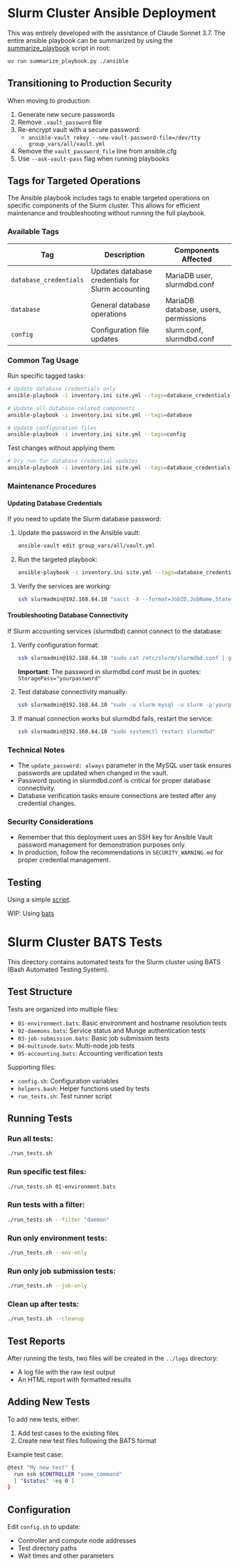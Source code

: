 # Slurm Cluster Ansible Deployment

This was entirely developed with the assistance of Claude Sonnet 3.7. The entire ansible playbook can be summarized by using the [summarize_playbook](./summarize_playbook.py) script in root:

```sh
uv run summarize_playbook.py ./ansible
```

## Transitioning to Production Security

When moving to production:

1. Generate new secure passwords
2. Remove `.vault_password` file
3. Re-encrypt vault with a secure password:
    - `ansible-vault rekey --new-vault-password-file=/dev/tty group_vars/all/vault.yml`
4. Remove the `vault_password_file` line from ansible.cfg
5. Use `--ask-vault-pass` flag when running playbooks

## Tags for Targeted Operations

The Ansible playbook includes tags to enable targeted operations on specific components of the Slurm cluster. This allows for efficient maintenance and troubleshooting without running the full playbook.

### Available Tags

| Tag                  | Description                                           | Components Affected                                |
|----------------------|-------------------------------------------------------|----------------------------------------------------|
| `database_credentials` | Updates database credentials for Slurm accounting     | MariaDB user, slurmdbd.conf                        |
| `database`            | General database operations                           | MariaDB database, users, permissions               |
| `config`              | Configuration file updates                            | slurm.conf, slurmdbd.conf                          |

### Common Tag Usage

Run specific tagged tasks:

```bash
# Update database credentials only
ansible-playbook -i inventory.ini site.yml --tags=database_credentials

# Update all database-related components
ansible-playbook -i inventory.ini site.yml --tags=database

# Update configuration files
ansible-playbook -i inventory.ini site.yml --tags=config
```

Test changes without applying them:

```bash
# Dry run for database credential updates
ansible-playbook -i inventory.ini site.yml --tags=database_credentials --check
```

### Maintenance Procedures

#### Updating Database Credentials

If you need to update the Slurm database password:

1. Update the password in the Ansible vault:

   ```bash
   ansible-vault edit group_vars/all/vault.yml
   ```

2. Run the targeted playbook:

   ```bash
   ansible-playbook -i inventory.ini site.yml --tags=database_credentials
   ```

3. Verify the services are working:

   ```bash
   ssh slurmadmin@192.168.64.10 "sacct -X --format=JobID,JobName,State | head -5"
   ```

#### Troubleshooting Database Connectivity

If Slurm accounting services (slurmdbd) cannot connect to the database:

1. Verify configuration format:

   ```bash
   ssh slurmadmin@192.168.64.10 "sudo cat /etc/slurm/slurmdbd.conf | grep StoragePass"
   ```

   **Important**: The password in slurmdbd.conf must be in quotes: `StoragePass="yourpassword"`

2. Test database connectivity manually:

   ```bash
   ssh slurmadmin@192.168.64.10 "sudo -u slurm mysql -u slurm -p'yourpassword' slurm_acct_db -e 'SELECT 1;'"
   ```

3. If manual connection works but slurmdbd fails, restart the service:

   ```bash
   ssh slurmadmin@192.168.64.10 "sudo systemctl restart slurmdbd"
   ```

### Technical Notes

- The `update_password: always` parameter in the MySQL user task ensures passwords are updated when changed in the vault.
- Password quoting in slurmdbd.conf is critical for proper database connectivity.
- Database verification tasks ensure connections are tested after any credential changes.

### Security Considerations

- Remember that this deployment uses an SSH key for Ansible Vault password management for demonstration purposes only.
- In production, follow the recommendations in `SECURITY_WARNING.md` for proper credential management.

## Testing

Using a simple [script](./simple_test_suite.sh).

WIP: Using [bats](https://bats-core.readthedocs.io/en/stable/installation.html)

# Slurm Cluster BATS Tests

This directory contains automated tests for the Slurm cluster using BATS (Bash Automated Testing System).

## Test Structure

Tests are organized into multiple files:

- `01-environment.bats`: Basic environment and hostname resolution tests
- `02-daemons.bats`: Service status and Munge authentication tests
- `03-job-submission.bats`: Basic job submission tests
- `04-multinode.bats`: Multi-node job tests
- `05-accounting.bats`: Accounting verification tests

Supporting files:
- `config.sh`: Configuration variables
- `helpers.bash`: Helper functions used by tests
- `run_tests.sh`: Test runner script

## Running Tests

### Run all tests:
```bash
./run_tests.sh
```

### Run specific test files:
```bash
./run_tests.sh 01-environment.bats
```

### Run tests with a filter:
```bash
./run_tests.sh --filter "daemon"
```

### Run only environment tests:
```bash
./run_tests.sh --env-only
```

### Run only job submission tests:
```bash
./run_tests.sh --job-only
```

### Clean up after tests:
```bash
./run_tests.sh --cleanup
```

## Test Reports

After running the tests, two files will be created in the `../logs` directory:
- A log file with the raw test output
- An HTML report with formatted results

## Adding New Tests

To add new tests, either:
1. Add test cases to the existing files
2. Create new test files following the BATS format

Example test case:
```bash
@test "My new test" {
  run ssh $CONTROLLER "some_command"
  [ "$status" -eq 0 ]
}
```

## Configuration

Edit `config.sh` to update:
- Controller and compute node addresses
- Test directory paths
- Wait times and other parameters